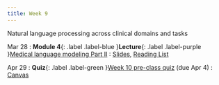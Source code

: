 ```yaml
---
title: Week 9
---
```


Natural language processing across clinical domains and tasks

Mar 28
: **Module 4**{: .label .label-blue }**Lecture**{: .label .label-purple }[Medical language modeling Part II](/BMI702/lectures/module4/week09)
  : [Slides](/BMI702/assets/zitnik-BMI702-L9.pdf), [Reading List](/BMI702/lectures/module4/week09)

Apr 29
: **Quiz**{: .label .label-green }[Week 10 pre-class quiz](#) (due Apr 4)
  : [Canvas](https://canvas.harvard.edu/courses/134015)
